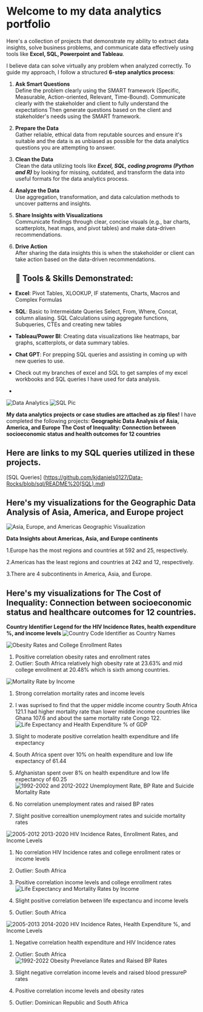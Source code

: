 # Welcome to my data analytics portfolio 

Here's a collection of projects that demonstrate my ability to extract data insights, solve business problems, and communicate data effectively using tools like **Excel, SQL, Powerpoint and Tableau**.

I believe data can solve virtually any problem when analyzed correctly. To guide my approach, I follow a structured **6-step analytics process**:

1. **Ask Smart Questions**  
   Define the problem clearly using the SMART framework (Specific, Measurable, Action-oriented, Relevant, Time-Bound). Communicate clearly with the stakeholder and client to fully understand the expectations Then generate questions based on the client and stakeholder's needs using the SMART framework. 

2. **Prepare the Data**  
   Gather reliable, ethical data from reputable sources and ensure it's suitable and the data is as unbiased as possible for the data analytics questions you are attempting to answer.

3. **Clean the Data**  
   Clean the data utilizing tools like ***Excel, SQL, coding programs (Python and R)***  by looking for missing, outdated, and transform the data into useful formats for the data analytics process.
   
5. **Analyze the Data**  
   Use aggregation, transformation, and data calculation methods to uncover patterns and insights.

6. **Share Insights with Visualizations**  
   Communicate findings through clear, concise visuals (e.g., bar charts, scatterplots, heat maps, and pivot tables) and make data-driven recommendations.

7. **Drive Action**  
   After sharing the data insights this is when the stakeholder or client can take action based on the data-driven recommendations.

   ## 🔧 Tools & Skills Demonstrated:
- **Excel**: Pivot Tables, XLOOKUP, IF statements, Charts, Macros and Complex Formulas
- **SQL**: Basic to Intermeidate Queries Select, From, Where, Concat, column aliasing. SQL Calculations using aggregate functions, Subqueries, CTEs and creating new tables 
- **Tableau/Power BI**: Creating data visualizations like heatmaps, bar graphs, scatterplots, or data summary tables.
- **Chat GPT**: For prepping SQL queries and assisting in coming up with new queries to use. 

- Check out my branches of excel and SQL to get samples of my excel workbooks and SQL queries I have used for data analysis.
- 

 ![Data Analytics](https://github.com/user-attachments/assets/4d0fdfdb-e33c-43a8-b96a-1cebadb860f3) 
 ![SQL Pic](https://github.com/user-attachments/assets/387cb6f5-60e8-49d0-ba5f-fd78a13ab398)


**My data analytics projects or case studies are attached as zip files!**
I have completed the following projects: **Geographic Data Analysis of Asia, America, and Europe** 
**The Cost of Inequality: Connection between socioeconomic status and health outcomes for 12 countries**

## Here are links to my SQL queries utilized in these projects. 
[SQL Queries] (https://github.com/kjdaniels0127/Data-Rocks/blob/sql/README%20(SQL).md) 

## Here's my visualizations for the Geographic Data Analysis of Asia, America, and Europe project 
![Asia, Europe, and Americas Geographic Visualization](https://github.com/user-attachments/assets/0080f884-cd1d-4950-b0de-eec052f8c551)

**Data Insights about Americas, Asia, and Europe continents**

1.Europe has the most regions and countries at 592 and 25, respectively.

2.Americas has the least regions and countries at 242 and 12, respectively.

3.There are 4 subcontinents in America, Asia, and Europe. 

## Here's my visualizations for The Cost of Inequality: Connection between socioeconomic status and healthcare outcomes for 12 countries.

**Country Identifier Legend for the HIV Incidence Rates, health expenditure %, and income levels**
![Country Code Identifier as Country Names](https://github.com/user-attachments/assets/6c9bce1a-5185-4b37-a63d-88312ec83d7a)


![Obesity Rates and College Enrollment Rates ](https://github.com/user-attachments/assets/fe8864e7-84c3-4439-bfea-7587a59e9987) 

1. Positive correlation obesity rates and enrollment rates
2. Outlier: South Africa relatively high obesity rate at 23.63% and mid college enrollment at 20.48% which is sixth among countries.

![Mortality Rate by Income](https://github.com/user-attachments/assets/daf48b95-834a-421e-bc13-a5f2fb326615)

1. Strong correlation mortality rates and income levels
2. I was suprised to find that the upper middle income country South Africa 121.1 had higher mortality rate than lower middle income countries like Ghana 107.6 and about the same mortality rate Congo 122. 
![Life Expectancy and Health Expenditure % of GDP ](https://github.com/user-attachments/assets/f97248cb-f1e7-4b70-94a2-11365181032a)

1. Slight to moderate positive correlation health expenditure and life expectancy
2. South Africa spent over 10% on health expenditure and low life expectancy of 61.44
3. Afghanistan spent over 8% on health expenditure and low life expectancy of 60.25
![1992-2002 and 2012-2022 Unemployment Rate, BP Rate and Suicide Mortality Rate](https://github.com/user-attachments/assets/be112836-b7b2-460d-af98-26b9c006eac2)

1. No correlation unemployment rates and raised BP rates
2. Slight positive correaltion unemployment rates and suicide mortality rates

![2005-2012   2013-2020 HIV Incidence Rates, Enrollment Rates, and Income Levels](https://github.com/user-attachments/assets/91b2fa15-c2e7-41ac-ba86-b941d3b22427)

1. No correlation HIV Incidence rates and college enrollment rates or income levels
2. Outlier: South Africa
3. Positive correlation income levels and college enrollment rates
![Life Expectancy and Mortality Rates by Income](https://github.com/user-attachments/assets/748235d0-4a51-40c6-b5c2-8a420ee804df)

1. Slight positive correlation between life expectancu and income levels
2. Outlier: South Africa
   
![2005-2013   2014-2020 HIV Incidence Rates, Health Expenditure %, and Income Levels](https://github.com/user-attachments/assets/c06fd068-515e-4f92-a6ed-2e8748439b8a)

1. Negative correlation health expenditure and HIV Incidence rates
2. Outlier: South Africa
![1992-2022 Obesity Prevelance Rates and Raised BP Rates ](https://github.com/user-attachments/assets/3c3e60f3-1fd2-4509-8f8b-033d830cd6d0)

1. Slight negative correlation income levels and raised blood pressureP rates
2. Positive correlation income levels and obesity rates
3. Outlier: Dominican Republic and South Africa













